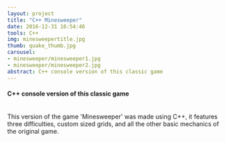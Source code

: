 ```yaml
---
layout: project
title: "C++ Minesweeper"
date: 2016-12-31 16:54:46
tools: C++
img: minesweepertitle.jpg
thumb: quake_thumb.jpg
carousel:
- minesweeper/minesweeper1.jpg
- minesweeper/minesweeper2.jpg
abstract: C++ console version of this classic game
---
```

#### C++ console version of this classic game
<br>
This version of the game 'Minesweeper' was made using C++, it features three difficulties, custom sized grids, and all the other basic mechanics of the original game.
